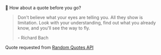 📣 How about a quote before you go?

> Don't believe what your eyes are telling you. All they show is limitation. Look with your understanding, find out what you already know, and you'll see the way to fly.
>
> <p>- Richard Bach</p>

Quote requested from [Random Quotes API](https://github.com/lukePeavey/quotable)
